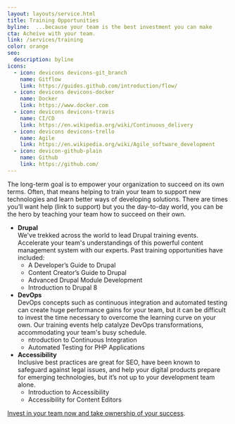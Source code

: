 ```yaml
---
layout: layouts/service.html
title: Training Opportunities
byline:  ...because your team is the best investment you can make
cta: Acheive with your team.
link: /services/training
color: orange
seo:
  description: byline
icons:
  - icon: devicons devicons-git_branch
    name: Gitflow
    link: https://guides.github.com/introduction/flow/
  - icon: devicons devicons-docker
    name: Docker
    link: https://www.docker.com
  - icon: devicons devicons-travis
    name: CI/CD
    link: https://en.wikipedia.org/wiki/Continuous_delivery
  - icon: devicons devicons-trello
    name: Agile
    link: https://en.wikipedia.org/wiki/Agile_software_development
  - icon: devicon-github-plain
    name: Github
    link: https://github.com/
---
```


The long-term goal is to empower your organization to succeed on its own terms. Often, that means helping to train your team to support new technologies and learn better ways of developing solutions. There are times you’ll want help (link to support) but you the day-to-day world, you can be the hero by teaching your team how to succeed on their own. 

<ul><li><strong>Drupal</strong><br>
We've trekked across the world to lead Drupal training events. Accelerate your team's understandings of this powerful content management system with our experts. Past training opportunities have included:
  <ul><li>A Developer’s Guide to Drupal</li>
<li>Content Creator’s Guide to Drupal</li>
<li>Advanced Drupal Module Development</li>
    <li>Introduction to Drupal 8</li></ul></li>
<li><strong>DevOps</strong><br> 
DevOps concepts such as continuous integration and automated testing can create huge performance gains for your team, but it can be difficult to invest the time necessary to overcome the learning curve on your own. Our training events help catalyze DevOps transformations, accommodating your team's busy schedule.
<ul><li>ntroduction to Continuous Integration</li>
  <li>Automated Testing for PHP Applications</li></ul></li>
<li><strong>Accessibility</strong><br>
Inclusive best practices are great for SEO, have been known to safeguard against legal issues, and help your digital products prepare for emerging technologies, but it’s not up to your development team alone. 
<ul><li>Introduction to Accessibility </li>
<li>Accessibility for Content Editors</li></ul></li></ul>

<a href="../contact">Invest in your team now and take ownership of your success</a>.

